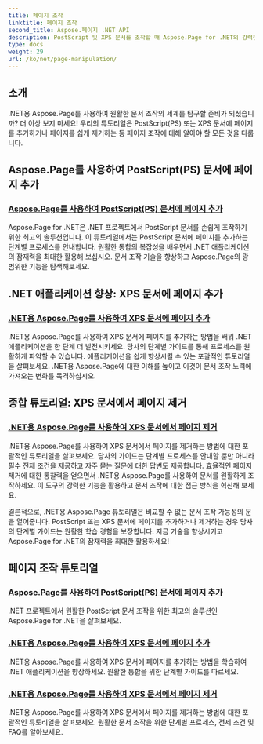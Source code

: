 ```yaml
---
title: 페이지 조작
linktitle: 페이지 조작
second_title: Aspose.페이지 .NET API
description: PostScript 및 XPS 문서를 조작할 때 Aspose.Page for .NET의 강력한 기능을 알아보세요. 포괄적인 튜토리얼을 통해 페이지를 추가, 개선 및 제거하는 방법을 알아보세요.
type: docs
weight: 29
url: /ko/net/page-manipulation/
---
```


## 소개

.NET용 Aspose.Page를 사용하여 원활한 문서 조작의 세계를 탐구할 준비가 되셨습니까? 더 이상 보지 마세요! 우리의 튜토리얼은 PostScript(PS) 또는 XPS 문서에 페이지를 추가하거나 페이지를 쉽게 제거하는 등 페이지 조작에 대해 알아야 할 모든 것을 다룹니다.

## Aspose.Page를 사용하여 PostScript(PS) 문서에 페이지 추가
### [Aspose.Page를 사용하여 PostScript(PS) 문서에 페이지 추가](./add-page-to-postscript-ps-document/)

Aspose.Page for .NET은 .NET 프로젝트에서 PostScript 문서를 손쉽게 조작하기 위한 최고의 솔루션입니다. 이 튜토리얼에서는 PostScript 문서에 페이지를 추가하는 단계별 프로세스를 안내합니다. 원활한 통합의 복잡성을 배우면서 .NET 애플리케이션의 잠재력을 최대한 활용해 보십시오. 문서 조작 기술을 향상하고 Aspose.Page의 광범위한 기능을 탐색해보세요.

## .NET 애플리케이션 향상: XPS 문서에 페이지 추가
### [.NET용 Aspose.Page를 사용하여 XPS 문서에 페이지 추가](./add-page-to-xps-document/)

.NET용 Aspose.Page를 사용하여 XPS 문서에 페이지를 추가하는 방법을 배워 .NET 애플리케이션을 한 단계 더 발전시키세요. 당사의 단계별 가이드를 통해 프로세스를 원활하게 파악할 수 있습니다. 애플리케이션을 쉽게 향상시킬 수 있는 포괄적인 튜토리얼을 살펴보세요. .NET용 Aspose.Page에 대한 이해를 높이고 이것이 문서 조작 노력에 가져오는 변화를 목격하십시오.

## 종합 튜토리얼: XPS 문서에서 페이지 제거
### [.NET용 Aspose.Page를 사용하여 XPS 문서에서 페이지 제거](./remove-page-from-xps-document/)

.NET용 Aspose.Page를 사용하여 XPS 문서에서 페이지를 제거하는 방법에 대한 포괄적인 튜토리얼을 살펴보세요. 당사의 가이드는 단계별 프로세스를 안내할 뿐만 아니라 필수 전제 조건을 제공하고 자주 묻는 질문에 대한 답변도 제공합니다. 효율적인 페이지 제거에 대한 통찰력을 얻으면서 .NET용 Aspose.Page를 사용하여 문서를 원활하게 조작하세요. 이 도구의 강력한 기능을 활용하고 문서 조작에 대한 접근 방식을 혁신해 보세요.

결론적으로, .NET용 Aspose.Page 튜토리얼은 비교할 수 없는 문서 조작 가능성의 문을 열어줍니다. PostScript 또는 XPS 문서에 페이지를 추가하거나 제거하는 경우 당사의 단계별 가이드는 원활한 학습 경험을 보장합니다. 지금 기술을 향상시키고 Aspose.Page for .NET의 잠재력을 최대한 활용하세요!
## 페이지 조작 튜토리얼
### [Aspose.Page를 사용하여 PostScript(PS) 문서에 페이지 추가](./add-page-to-postscript-ps-document/)
.NET 프로젝트에서 원활한 PostScript 문서 조작을 위한 최고의 솔루션인 Aspose.Page for .NET을 살펴보세요.
### [.NET용 Aspose.Page를 사용하여 XPS 문서에 페이지 추가](./add-page-to-xps-document/)
.NET용 Aspose.Page를 사용하여 XPS 문서에 페이지를 추가하는 방법을 학습하여 .NET 애플리케이션을 향상하세요. 원활한 통합을 위한 단계별 가이드를 따르세요.
### [.NET용 Aspose.Page를 사용하여 XPS 문서에서 페이지 제거](./remove-page-from-xps-document/)
.NET용 Aspose.Page를 사용하여 XPS 문서에서 페이지를 제거하는 방법에 대한 포괄적인 튜토리얼을 살펴보세요. 원활한 문서 조작을 위한 단계별 프로세스, 전제 조건 및 FAQ를 알아보세요.